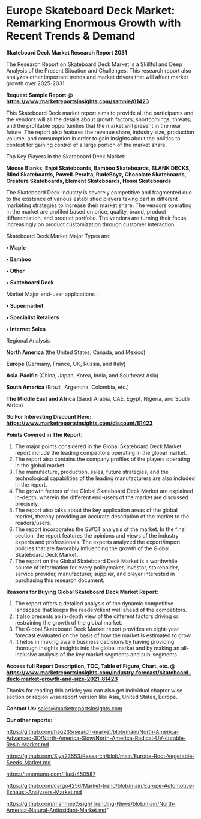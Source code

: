 # Europe Skateboard Deck Market: Remarking Enormous Growth with Recent Trends & Demand

<strong>Skateboard Deck Market Research Report 2031</strong>

The Research Report on Skateboard Deck Market is a Skillful and Deep Analysis of the Present Situation and Challenges. This research report also analyzes other important trends and market drivers that will affect market growth over 2025-2031.

<strong>Request Sample Report @ <a href=https://www.marketreportsinsights.com/sample/81423>https://www.marketreportsinsights.com/sample/81423</a></strong>

This Skateboard Deck market report aims to provide all the participants and the vendors will all the details about growth factors, shortcomings, threats, and the profitable opportunities that the market will present in the near future. The report also features the revenue share, industry size, production volume, and consumption in order to gain insights about the politics to contest for gaining control of a large portion of the market share.

Top Key Players in the Skateboard Deck Market:

<strong>Moose Blanks, Enjoi Skateboards, Bamboo Skateboards, BLANK DECKS, Blind Skateboards, Powell-Peralta, RudeBoyz, Chocolate Skateboards, Creature Skateboards, Element Skateboards, Hosoi Skateboards</strong>

The Skateboard Deck Industry is severely competitive and fragmented due to the existence of various established players taking part in different marketing strategies to increase their market share. The vendors operating in the market are profiled based on price, quality, brand, product differentiation, and product portfolio. The vendors are turning their focus increasingly on product customization through customer interaction.

Skateboard Deck Market Major Types are:

<strong>• Maple

• Bamboo

• Other

• Skateboard Deck</strong>

Market Major end-user applications :

<strong>• Supermarket

• Specialist Retailers

• Internet Sales</strong>

Regional Analysis

</u><strong><b>North America</b></strong> (the United States, Canada, and Mexico)

<strong><b>Europe </b></strong>(Germany, France, UK, Russia, and Italy)

<strong><b>Asia-Pacific</b></strong> (China, Japan, Korea, India, and Southeast Asia)

<strong><b>South America</b></strong> (Brazil, Argentina, Colombia, etc.)

<strong><b>The Middle East and Africa</b></strong> (Saudi Arabia, UAE, Egypt, Nigeria, and South Africa)

<strong>Go For Interesting Discount Here: <a href=https://www.marketreportsinsights.com/discount/81423>https://www.marketreportsinsights.com/discount/81423</a></strong>

<strong>Points Covered in The Report:</strong>
<ol>
  <li>The major points considered in the Global Skateboard Deck Market report include the leading competitors operating in the global market.</li>
  <li>The report also contains the company profiles of the players operating in the global market.</li>
  <li>The manufacture, production, sales, future strategies, and the technological capabilities of the leading manufacturers are also included in the report.</li>
  <li>The growth factors of the Global Skateboard Deck Market are explained in-depth, wherein the different end-users of the market are discussed precisely.</li>
  <li>The report also talks about the key application areas of the global market, thereby providing an accurate description of the market to the readers/users.</li>
  <li>The report incorporates the SWOT analysis of the market. In the final section, the report features the opinions and views of the industry experts and professionals. The experts analyzed the export/import policies that are favorably influencing the growth of the Global Skateboard Deck Market.</li>
  <li>The report on the Global Skateboard Deck Market is a worthwhile source of information for every policymaker, investor, stakeholder, service provider, manufacturer, supplier, and player interested in purchasing this research document.</li>
</ol>
<strong>Reasons for Buying Global Skateboard Deck Market Report:</strong>

<ol>
  <li>The report offers a detailed analysis of the dynamic competitive landscape that keeps the reader/client well ahead of the competitors.</li>
  <li>It also presents an in-depth view of the different factors driving or restraining the growth of the global market.</li>
  <li>The Global Skateboard Deck Market report provides an eight-year forecast evaluated on the basis of how the market is estimated to grow.</li>
  <li>It helps in making aware business decisions by having providing thorough insights insights into the global market and by making an all-inclusive analysis of the key market segments and sub-segments.</li>
</ol>
<strong>Access full Report Description, TOC, Table of Figure, Chart, etc. @ <a href=https://www.marketreportsinsights.com/industry-forecast/skateboard-deck-market-growth-and-size-2021-81423>https://www.marketreportsinsights.com/industry-forecast/skateboard-deck-market-growth-and-size-2021-81423</a></strong>


Thanks for reading this article; you can also get individual chapter wise section or region wise report version like Asia, United States, Europe.

<strong>Contact Us:</strong>
sales@marketreportsinsights.com

<strong>Our other reports:</strong>

<a href=https://github.com/haq235/search-market/blob/main/North-America-Advanced-3D/North-America-Slow/North-America-Radical-UV-curable-Resin-Market.md>https://github.com/haq235/search-market/blob/main/North-America-Advanced-3D/North-America-Slow/North-America-Radical-UV-curable-Resin-Market.md</a>

<a href=https://github.com/Siya23553/Research/blob/main/Europe-Root-Vegetable-Seeds-Market.md>https://github.com/Siya23553/Research/blob/main/Europe-Root-Vegetable-Seeds-Market.md</a>

<a href=https://tanomuno.com/illust/450587>https://tanomuno.com/illust/450587</a>

<a href=https://github.com/cargo4256/Market-trend/blob/main/Europe-Automotive-Exhaust-Analyzers-Market.md>https://github.com/cargo4256/Market-trend/blob/main/Europe-Automotive-Exhaust-Analyzers-Market.md</a>

<a href=https://github.com/manmeet5sigh/Trending-News/blob/main/North-America-Natural-Antioxidant-Market.md>https://github.com/manmeet5sigh/Trending-News/blob/main/North-America-Natural-Antioxidant-Market.md</a>"
